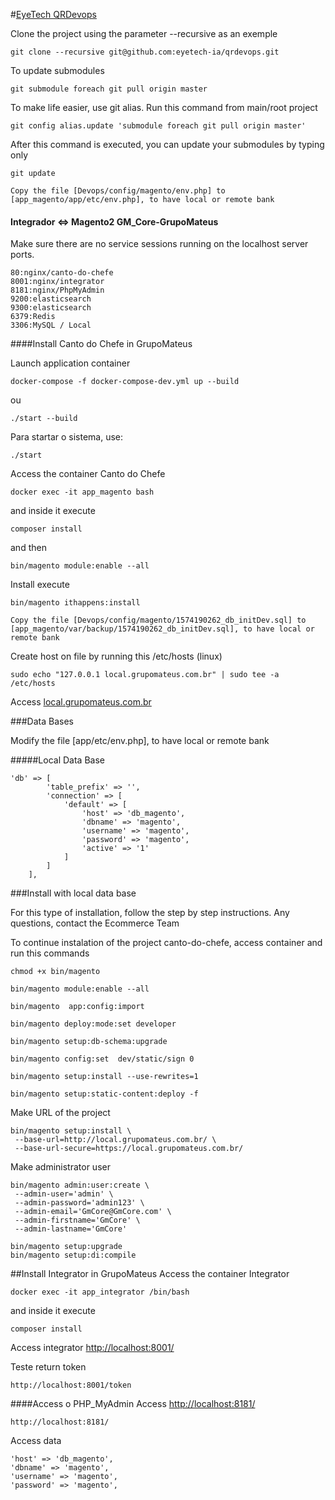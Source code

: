 #[EyeTech QRDevops ](#section)

Clone the project using the parameter --recursive as an exemple

````
git clone --recursive git@github.com:eyetech-ia/qrdevops.git
````
To update submodules
````
git submodule foreach git pull origin master
````

To make life easier, use git alias. Run this command from main/root project
````
git config alias.update 'submodule foreach git pull origin master'
````
After this command is executed, you can update your submodules by typing only

````
git update
````
````
Copy the file [Devops/config/magento/env.php] to [app_magento/app/etc/env.php], to have local or remote bank
````

#### Integrador <=> Magento2 GM_Core-GrupoMateus

Make sure there are no service sessions running on the localhost server ports.

````
80:nginx/canto-do-chefe
8001:nginx/integrator
8181:nginx/PhpMyAdmin
9200:elasticsearch
9300:elasticsearch
6379:Redis
3306:MySQL / Local
````

####Install Canto do Chefe in GrupoMateus

Launch application container
````
docker-compose -f docker-compose-dev.yml up --build
````
ou
````
./start --build
````
Para startar o sistema, use:
````
./start
````

Access the container Canto do Chefe
````
docker exec -it app_magento bash
````
and inside it execute
 ````
composer install
 ````
and then
 ````
bin/magento module:enable --all
 ````
Install execute
 ````
bin/magento ithappens:install 
 ````

````
Copy the file [Devops/config/magento/1574190262_db_initDev.sql] to [app_magento/var/backup/1574190262_db_initDev.sql], to have local or remote bank
````

Create host on file by running this /etc/hosts (linux)
 ````
 sudo echo "127.0.0.1 local.grupomateus.com.br" | sudo tee -a /etc/hosts
 ````
 
Access [local.grupomateus.com.br](local.grupomateus.com.br)

###Data Bases

Modify the file [app/etc/env.php], to have local or remote bank
 
 #####Local Data Base
 ````
 'db' => [
         'table_prefix' => '',
         'connection' => [
             'default' => [
                 'host' => 'db_magento',
                 'dbname' => 'magento',
                 'username' => 'magento',
                 'password' => 'magento',
                 'active' => '1'
             ]
         ]
     ],
 ````

###Install with local data base

For this type of installation, follow the step by step instructions. Any questions, contact the Ecommerce Team

To continue instalation of the project canto-do-chefe, access container and run this commands
````
chmod +x bin/magento

bin/magento module:enable --all

bin/magento  app:config:import

bin/magento deploy:mode:set developer

bin/magento setup:db-schema:upgrade

bin/magento config:set  dev/static/sign 0

bin/magento setup:install --use-rewrites=1

bin/magento setup:static-content:deploy -f
````
Make URL of the project
````
bin/magento setup:install \
 --base-url=http://local.grupomateus.com.br/ \
 --base-url-secure=https://local.grupomateus.com.br/
````
Make administrator user
````
bin/magento admin:user:create \
 --admin-user='admin' \
 --admin-password='admin123' \
 --admin-email='GmCore@GmCore.com' \
 --admin-firstname='GmCore' \
 --admin-lastname='GmCore' 
````


````
bin/magento setup:upgrade
bin/magento setup:di:compile
````
##Install Integrator in GrupoMateus
Access the container Integrator
````
docker exec -it app_integrator /bin/bash
````
and inside it execute
 ````
composer install
 ````
Access integrator [ http://localhost:8001/]( http://localhost:8001/)


Teste return token

````
http://localhost:8001/token
````

####Access o PHP_MyAdmin
Access [ http://localhost:8181/]( http://localhost:8181/)

````
http://localhost:8181/
````
Access data
  ````
'host' => 'db_magento',
'dbname' => 'magento',
'username' => 'magento',
'password' => 'magento',
````